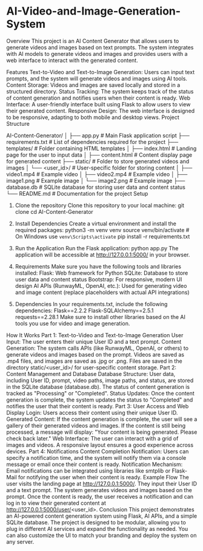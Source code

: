 # AI-Video-and-Image-Generation-System
Overview
This project is an AI Content Generator that allows users to generate videos and images based on text prompts. The system integrates with AI models to generate videos and images and provides users with a web interface to interact with the generated content.

Features
Text-to-Video and Text-to-Image Generation: Users can input text prompts, and the system will generate videos and images using AI tools.
Content Storage: Videos and images are saved locally and stored in a structured directory.
Status Tracking: The system keeps track of the status of content generation and notifies users when their content is ready.
Web Interface: A user-friendly interface built using Flask to allow users to view their generated content.
Responsive Design: The web interface is designed to be responsive, adapting to both mobile and desktop views.
Project Structure


AI-Content-Generator/
│
├── app.py                     # Main Flask application script
├── requirements.txt           # List of dependencies required for the project
├── templates/                 # Folder containing HTML templates
│   ├── index.html             # Landing page for the user to input data
│   ├── content.html           # Content display page for generated content
├── static/                    # Folder to store generated videos and images
│   └── <user_id>/             # User-specific folder for storing content
│       ├── video1.mp4         # Example video
│       ├── video2.mp4         # Example video
│       ├── image1.png         # Example image
│       └── image2.png         # Example image
├── database.db                # SQLite database for storing user data and content status
└── README.md                  # Documentation for the project
Setup
1. Clone the repository
Clone this repository to your local machine:
git clone <repository-url>
cd AI-Content-Generator

2. Install Dependencies
Create a virtual environment and install the required packages:
python3 -m venv venv
source venv/bin/activate  # On Windows use `venv\Scripts\activate`
pip install -r requirements.txt

3. Run the Application
Run the Flask application:
python app.py
The application will be accessible at http://127.0.0.1:5000/ in your browser.

4. Requirements
Make sure you have the following tools and libraries installed:
Flask: Web framework for Python
SQLite: Database to store user data and content status
Bootstrap: For responsive, modern UI design
AI APIs (RunwayML, OpenAI, etc.): Used for generating video and image content (replace placeholders with actual API integrations)

5. Dependencies
In your requirements.txt, include the following dependencies:
Flask==2.2.2
Flask-SQLAlchemy==2.5.1
requests==2.28.1
Make sure to install other libraries based on the AI tools you use for video and image generation.

How It Works
Part 1: Text-to-Video and Text-to-Image Generation
User Input: The user enters their unique User ID and a text prompt.
Content Generation:
The system calls APIs (like RunwayML, OpenAI, or others) to generate videos and images based on the prompt.
Videos are saved as .mp4 files, and images are saved as .jpg or .png.
Files are saved in the directory static/<user_id>/ for user-specific content storage.
Part 2: Content Management and Database
Database Structure:
User data, including User ID, prompt, video paths, image paths, and status, are stored in the SQLite database (database.db).
The status of content generation is tracked as "Processing" or "Completed".
Status Updates:
Once the content generation is complete, the system updates the status to "Completed" and notifies the user that their content is ready.
Part 3: User Access and Web Display
Login: Users access their content using their unique User ID.
Generated Content:
If the content generation is complete, the user will see a gallery of their generated videos and images.
If the content is still being processed, a message will display: "Your content is being generated. Please check back later."
Web Interface: The user can interact with a grid of images and videos. A responsive layout ensures a good experience across devices.
Part 4: Notifications
Content Completion Notification: Users can specify a notification time, and the system will notify them via a console message or email once their content is ready.
Notification Mechanism:
Email notifications can be integrated using libraries like smtplib or Flask-Mail for notifying the user when their content is ready.
Example Flow
The user visits the landing page at http://127.0.0.1:5000/.
They input their User ID and a text prompt.
The system generates videos and images based on the prompt.
Once the content is ready, the user receives a notification and can log in to view their generated content at http://127.0.0.1:5000/user/<user_id>.
Conclusion
This project demonstrates an AI-powered content generation system using Flask, AI APIs, and a simple SQLite database. The project is designed to be modular, allowing you to plug in different AI services and expand the functionality as needed. You can also customize the UI to match your branding and deploy the system on any server.

